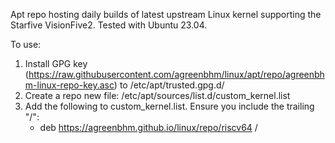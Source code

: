 Apt repo hosting daily builds of latest upstream Linux kernel supporting the Starfive VisionFive2.  Tested with Ubuntu 23.04.

To use: 

1. Install GPG key (https://raw.githubusercontent.com/agreenbhm/linux/apt/repo/agreenbhm-linux-repo-key.asc) to /etc/apt/trusted.gpg.d/
2. Create a repo new file: /etc/apt/sources/list.d/custom_kernel.list
3. Add the following to custom_kernel.list.  Ensure you include the trailing "/":
   * deb https://agreenbhm.github.io/linux/repo/riscv64 /


